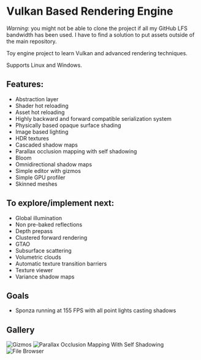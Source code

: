 # Vulkan Based Rendering Engine
*Warning*: you might not be able to clone the project if all my GitHub LFS bandwidth has been used. I have to find a solution to put assets outside of the main repository.

Toy engine project to learn Vulkan and advanced rendering techniques.

Supports Linux and Windows.

## Features:
* Abstraction layer
* Shader hot reloading
* Asset hot reloading
* Highly backward and forward compatible serialization system
* Physically based opaque surface shading
* Image based lighting
* HDR textures
* Cascaded shadow maps
* Parallax occlusion mapping with self shadowing
* Bloom
* Omnidirectional shadow maps
* Simple editor with gizmos
* Simple GPU profiler
* Skinned meshes

## To explore/implement next:
* Global illumination
* Non pre-baked reflections
* Depth prepass
* Clustered forward rendering
* GTAO
* Subsurface scattering
* Volumetric clouds
* Automatic texture transition barriers
* Texture viewer
* Variance shadow maps

## Goals
* Sponza running at 155 FPS with all point lights casting shadows

## Gallery
![Gizmos](Screenshots/gizmo.gif)
![Parallax Occlusion Mapping With Self Shadowing](Screenshots/parallax_occlusion_mapping_with_shadows.gif)
![File Browser](Screenshots/file_browser.png)
